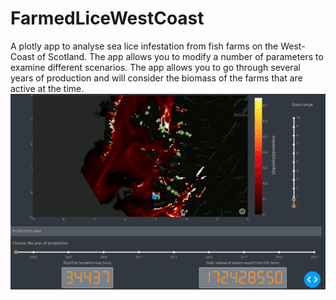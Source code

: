 # FarmedLiceWestCoast
A plotly app to analyse sea lice infestation from fish farms on the West-Coast of Scotland.
The app allows you to modify a number of parameters to examine different scenarios.
The app allows you to go through several years of production and will consider the biomass of the farms that are active at the time.
![gif of timelapse](app/assets/timelapse_LR.gif)

